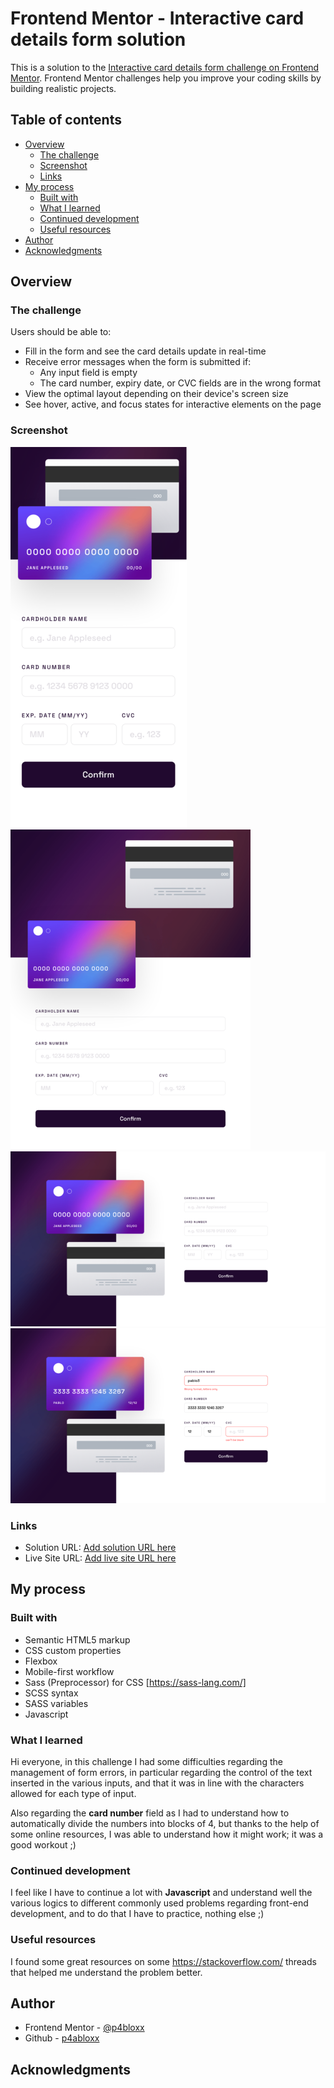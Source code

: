 # Frontend Mentor - Interactive card details form solution

This is a solution to the [Interactive card details form challenge on Frontend Mentor](https://www.frontendmentor.io/challenges/interactive-card-details-form-XpS8cKZDWw). Frontend Mentor challenges help you improve your coding skills by building realistic projects.

## Table of contents

- [Overview](#overview)
  - [The challenge](#the-challenge)
  - [Screenshot](#screenshot)
  - [Links](#links)
- [My process](#my-process)
  - [Built with](#built-with)
  - [What I learned](#what-i-learned)
  - [Continued development](#continued-development)
  - [Useful resources](#useful-resources)
- [Author](#author)
- [Acknowledgments](#acknowledgments)

## Overview

### The challenge

Users should be able to:

- Fill in the form and see the card details update in real-time
- Receive error messages when the form is submitted if:
  - Any input field is empty
  - The card number, expiry date, or CVC fields are in the wrong format
- View the optimal layout depending on their device's screen size
- See hover, active, and focus states for interactive elements on the page

### Screenshot

![](SCREENSHOTS/mobile%20view.png)
![](SCREENSHOTS/tablet%20view.png)
![](SCREENSHOTS/desktop%20view.png)
![](SCREENSHOTS/desktop%20view%20-%20error%20state.png)

### Links

- Solution URL: [Add solution URL here](https://your-solution-url.com)
- Live Site URL: [Add live site URL here](https://your-live-site-url.com)

## My process

### Built with

- Semantic HTML5 markup
- CSS custom properties
- Flexbox
- Mobile-first workflow
- Sass (Preprocessor) for CSS [https://sass-lang.com/]
- SCSS syntax
- SASS variables
- Javascript

### What I learned

Hi everyone, in this challenge I had some difficulties regarding the management of form errors, in particular regarding the control of the text inserted in the various inputs, and that it was in line with the characters allowed for each type of input.

Also regarding the **card number** field as I had to understand how to automatically divide the numbers into blocks of 4, but thanks to the help of some online resources, I was able to understand how it might work; it was a good workout ;)

### Continued development

I feel like I have to continue a lot with **Javascript** and understand well the various logics to different commonly used problems regarding front-end development, and to do that I have to practice, nothing else ;)

### Useful resources

I found some great resources on some https://stackoverflow.com/ threads that helped me understand the problem better.

## Author

- Frontend Mentor - [@p4bloxx](https://www.frontendmentor.io/profile/p4bloxx)
- Github - [p4abloxx](https://github.com/p4bloxx)

## Acknowledgments
